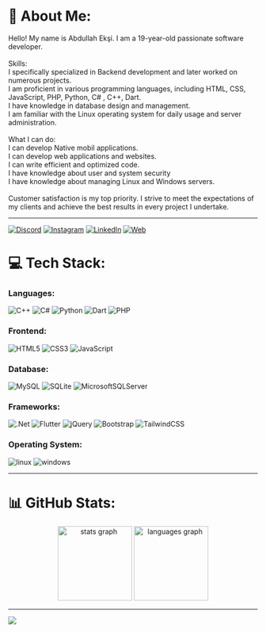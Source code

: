 # 💫 About Me:
Hello! My name is Abdullah Ekşi. I am a 19-year-old passionate software developer.<br><br>Skills:<br>I specifically specialized in Backend development and later worked on numerous projects.<br>I am proficient in various programming languages, including HTML, CSS, JavaScript, PHP, Python,  C# , C++, Dart.<br>I have knowledge in database design and management.<br>I am familiar with the Linux operating system for daily usage and server administration.<br><br>What I can do:<br>I can develop Native mobil applications.<br>I can develop web applications and websites.<br>I can write efficient and optimized code.<br>I have knowledge about user and system security
<br>I have knowledge about managing Linux and Windows servers.<br><br>Customer satisfaction is my top priority. I strive to meet the expectations of my clients and achieve the best results in every project I undertake.

---
 [![Discord](https://img.shields.io/badge/Discord-%237289DA.svg?logo=discord&logoColor=white)](https://discord.gg/5UjbND9wd3) [![Instagram](https://img.shields.io/badge/Instagram-%23E4405F.svg?logo=Instagram&logoColor=white)](https://www.instagram.com/algorithm_magician/) [![LinkedIn](https://img.shields.io/badge/LinkedIn-%230077B5.svg?logo=linkedin&logoColor=white)](https://linkedin.com/in/abdullah-ekşi) [![Web](https://img.shields.io/website.svg?down_color=red&down_message=down&up_color=green&up_message=up&url=http%3A%2F%2Fcv.lbesson.qc.to)](https://abdullaheksi.com.tr)
# 💻 Tech Stack:
### Languages: 
 ![C++](https://img.shields.io/badge/c++-%2300599C.svg?style=flat&logo=c%2B%2B&logoColor=white) ![C#](https://img.shields.io/badge/c%23-%23239120.svg?style=flat&logo=csharp&logoColor=white)   ![Python](https://img.shields.io/badge/python-3670A0?style=flat&logo=python&logoColor=ffdd54) ![Dart](https://img.shields.io/badge/dart-%230175C2.svg?style=flat&logo=dart&logoColor=white) ![PHP](https://img.shields.io/badge/php-%23777BB4.svg?style=flat&logo=php&logoColor=white) 
### Frontend: 
![HTML5](https://img.shields.io/badge/html5-%23E34F26.svg?style=flat&logo=html5&logoColor=white)  ![CSS3](https://img.shields.io/badge/css3-%231572B6.svg?style=flat&logo=css3&logoColor=white) ![JavaScript](https://img.shields.io/badge/javascript-%23323330.svg?style=flat&logo=javascript&logoColor=%23F7DF1E)

### Database: 
![MySQL](https://img.shields.io/badge/mysql-4479A1.svg?style=flat&logo=mysql&logoColor=white) ![SQLite](https://img.shields.io/badge/sqlite-%2307405e.svg?style=flat&logo=sqlite&logoColor=white)    ![MicrosoftSQLServer](https://img.shields.io/badge/Microsoft%20SQL%20Server-CC2927?style=flat&logo=microsoft%20sql%20server&logoColor=white)
### Frameworks: 
 ![.Net](https://img.shields.io/badge/.NET-5C2D91?style=flat&logo=.net&logoColor=white) ![Flutter](https://img.shields.io/badge/Flutter-%2302569B.svg?style=flat&logo=Flutter&logoColor=white) ![jQuery](https://img.shields.io/badge/jquery-%230769AD.svg?style=flat&logo=jquery&logoColor=yellow)  ![Bootstrap](https://img.shields.io/badge/bootstrap-%238511FA.svg?style=flat&logo=bootstrap&logoColor=white) ![TailwindCSS](https://img.shields.io/badge/tailwindcss-%2338B2AC.svg?style=flat&logo=tailwind-css&logoColor=white)

### Operating System:

![linux](https://img.shields.io/badge/Linux-FCC624?style=for-the-badge&logo=linux&logoColor=black)
![windows](https://img.shields.io/badge/Windows-0078D6?style=for-the-badge&logo=windows-95&logoColor=white)

---

# 📊 GitHub Stats:
<div align="center">
  <img src="https://github-readme-stats.vercel.app/api?username=abdullah-eksi&theme=vue-dark&show_icons=true&hide_border=true&count_private=true" height="150" alt="stats graph"  />
  <img src="https://github-readme-stats.vercel.app/api/top-langs/?username=abdullah-eksi&theme=vue-dark&show_icons=true&hide_border=true&layout=compact" height="150" alt="languages graph"  />
</div>

---

[![](https://visitcount.itsvg.in/api?id=abdullah-eksi&icon=0&color=0)](https://visitcount.itsvg.in)

